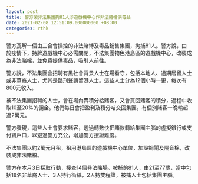 ```yaml
---
layout: post
title: 警方破非法集團拘81人涉遊戲機中心作非法賭檔供毒品
date: 2021-02-08 12:51:09.000000000 +08:00
categories: rthk
---
```


警方瓦解一個由三合會操控的非法賭博及毒品銷售集團，拘捕81人。警方說，由於疫情下，持牌遊戲機中心必需關閉，不法集團物色港島區的遊戲機中心，改裝成為非法賭檔，並免費提供毒品，吸引人前往。

警方說，不法集團會招聘有黑社會背景人士在場看守，包括本地人、過期居留人士或非華裔人士，尤其是酷刑聲請留港人士。這些人士分為12個小時一更，每次有800元收入。

被不法集團招聘的人士，會在場內賣積分給賭客，又會買回賭客的積分，過程中收取10至20%的佣金。他們每日會把盈利及積分咭交回集團。有個別賭客一晚輸超過2萬元。

警方發現，這些人士會要求賭客，透過轉數快把賭款轉給集團主腦的虛擬銀行或支付寶戶口，以避過警方充公，增加警方搜證難度。

不法集團以約2萬元月租，租用港島區的遊戲機中心單位，加設鋼閘及隔音棉，改裝成非法賭檔。

警方在本月3日採取行動，搜查14個非法賭場。被捕的81人，由21至77歲，當中包括18名非華裔人士、3人持行街紙，2人持雙程證，被捕人士包括集團主腦。
